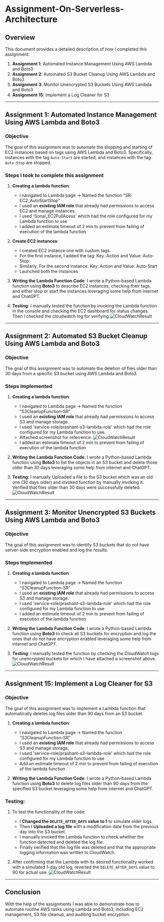 # Assignment-On-Serverless-Architecture

## **Overview**
This document provides a detailed description of how I completed this assignment:

1. **Assignment 1**: Automated Instance Management Using AWS Lambda and Boto3
2. **Assignment 2**: Automated S3 Bucket Cleanup Using AWS Lambda and Boto3
3. **Assignment 3**: Monitor Unencrypted S3 Buckets Using AWS Lambda and Boto3
4. **Assignment 15**: Implement a Log Cleaner for S3

---

## **Assignment 1: Automated Instance Management Using AWS Lambda and Boto3**

### **Objective**
The goal of this assignment was to automate the stopping and starting of EC2 instances based on tags using AWS Lambda and Boto3. Specifically, instances with the tag `Auto-Start` are started, and instances with the tag `Auto-Stop` are stopped.

### **Steps I took to complete this assignment**
1. **Creating a lambda function**:
   - I navigated to Lambda page -> Named the function "SR-EC2_AutoStartStop"
   - I used an **existing IAM role** that already had permissions to access EC2 and manage instances.
   - I used 'Sonal_EC2FullAcess' which had the role configured for my Lambda function to use
   - I added an estimate timeout of 2 min to prevent from failing of execution of the lambda function
  
2. **Create EC2 instances**:
   - I created EC2 instance one with custom tags.
   - For the first instance, I added the tag:
     Key: Action and Value: Auto-Stop
   - Similarly, For the second instance:
     Key: Action and Value: Auto-Start
   - Launched both the instances

3. **Writing the Lambda Function Code**:
I wrote a Python-based Lambda function using **Boto3** to describe EC2 instances, checking their tags, and either stop or start the instances leveraging some help from internet and ChatGPT.

4. **Testing**:
I manually tested the function by invoking the Lambda function in the console and checking the EC2 dashboard for status changes. Then I checked the cloudwatch log for verifying
![CloudWatchResult](https://github.com/urplatshubham/Assignment-On-Serverless-Architecture/blob/main/Assignment%20-%20Screenshots/Assignment1-watchlog.png)
---

## **Assignment 2: Automated S3 Bucket Cleanup Using AWS Lambda and Boto3**

### **Objective**
The goal of this assignment was to automate the deletion of files older than 30 days from a specific S3 bucket using AWS Lambda and Boto3.

### **Steps Implemented**
1. **Creating a lambda function**:
   - I navigated to Lambda page -> Named the function "S3CleanupFunction-SR"
   - I used an **existing IAM role** that already had permissions to access S3 and manage storage.
   - I used 'service-role/prashant-s3-lambda-role' which had the role configured for my Lambda function to use.
   - Attached screenshot for referrence: ![CloudWatchResult](https://github.com/urplatshubham/Assignment-On-Serverless-Architecture/blob/main/Assignment%20-%20Screenshots/Role-assignment.png)
   - I added an estimate timeout of 2 min to prevent from failing of execution of the lambda function

2. **Writing the Lambda Function Code**:
I wrote a Python-based Lambda function using **Boto3** to list the objects in an S3 bucket and delete those older than 30 days leveraging some help from internet and ChatGPT.

3. **Testing**:
I manually Uploaded a file to the S3 bucket which was an old one (30 days older) and invoked function by manually invoking it. Verified that files older than 30 days were successfully deleted.
![CloudWatchResult](https://github.com/urplatshubham/Assignment-On-Serverless-Architecture/blob/main/Assignment%20-%20Screenshots/Assignment2-cleanup.png)
---

## **Assignment 3: Monitor Unencrypted S3 Buckets Using AWS Lambda and Boto3**

### **Objective**
The goal of this assignment was to identify S3 buckets that do not have server-side encryption enabled and log the results.

### **Steps Implemented**
1. **Creating a lambda function**:
   - I navigated to Lambda page -> Named the function "S3CleanupFunction-SR"
   - I used an **existing IAM role** that already had permissions to access S3 and manage storage.
   - I used 'service-role/prashant-s3-lambda-role' which had the role configured for my Lambda function to use
   - I added an estimate timeout of 2 min to prevent from failing of execution of the lambda function

2. **Writing the Lambda Function Code**:
I wrote a Python-based Lambda function using **Boto3** to check all S3 buckets for encryption and log the ones that do not have encryption enabled leveraging some help from internet and ChatGPT.

3. **Testing**:
I manually tested the function by checking the CloudWatch logs for unencrypted buckets for which I have attached a screenshot above.
![CloudWatchResult](https://github.com/urplatshubham/Assignment-On-Serverless-Architecture/blob/main/Assignment%20-%20Screenshots/Logs-Assignment3.png)
---

## **Assignment 15: Implement a Log Cleaner for S3**

### **Objective**
The goal of this assignment was to implement a Lambda function that automatically deletes log files older than 90 days from an S3 bucket.

1. **Creating a lambda function**:
   - I navigated to Lambda page -> Named the function "S3CleanupFunction-SR"
   - I used an **existing IAM role** that already had permissions to access S3 and manage storage.
   - I used 'service-role/prashant-s3-lambda-role' which had the role configured for my Lambda function to use
   - Add an estimate timeout of 2 min to prevent from failing of execution of the lambda function

2. **Writing the Lambda Function Code**:
I wrote a Python-based Lambda function using **Boto3** to delete log files older than 90 days from the specified S3 bucket leveraging some help from internet and ChatGPT.

### **Testing**:
1. To test the functionality of the code:
   - I **Changed the `DELETE_AFTER_DAYS` value to 1** to simulate older logs.
   - Then I **Uploaded a log file** with a modification date from the previous day into the S3 bucket.
   - I manually invoked the Lambda function to check whether the function detected and deleted the log file.
   - Finally verified that the log file was deleted and that the appropriate logging information was written to CloudWatch.

3. After confirming that the Lambda with its desired functionality worked with a simulated 1-day old log, reverted the `DELETE_AFTER_DAYS` value to 90 for actual use.
![CloudWatchResult](https://github.com/urplatshubham/Assignment-On-Serverless-Architecture/blob/main/Assignment%20-%20Screenshots/Assignment15.png)
---

## **Conclusion**
With the help of the assignments I was able to demonstrate how to automate routine AWS tasks using Lambda and Boto3, including EC2 management, S3 file cleanup, and auditing bucket encryption.

